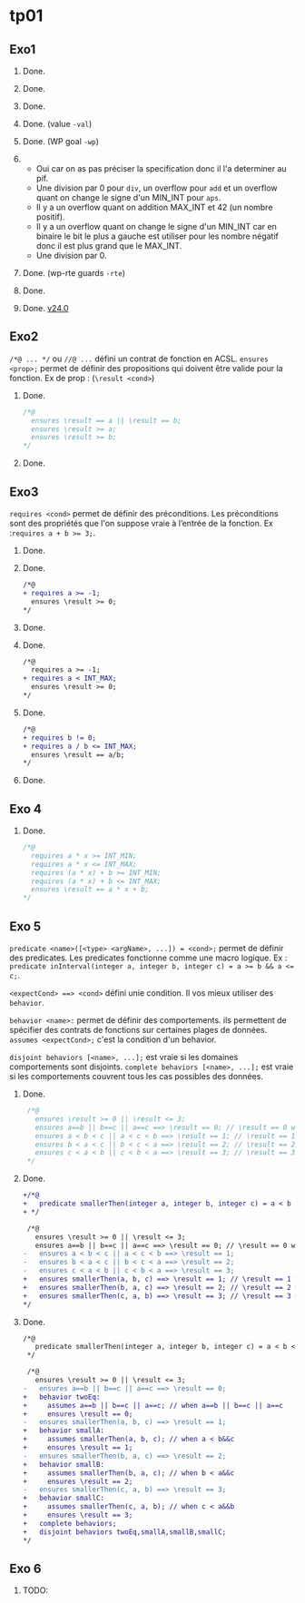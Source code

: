 # tp01

## Exo1

1. Done.
2. Done.
3. Done.
4. Done. (value `-val`)
5. Done. (WP goal `-wp`)
6.
   * Oui car on as pas préciser la specification donc il l'a determiner au pif.
   * Une division par 0 pour `div`, un overflow pour `add` et un overflow quant on change le signe d'un MIN_INT pour `aps`.
   * Il y a un overflow quant on addition MAX_INT et 42 (un nombre positif).
   * Il y a un overflow quant on change le signe d'un MIN_INT car en binaire le bit le plus a gauche est utiliser pour les nombre négatif donc il est plus grand que le MAX_INT.
   * Une division par 0.

7. Done. (wp-rte guards `-rte`)
8. Done.
9. Done. [v24.0](https://www.frama-c.com/fc-versions/chromium.html)

## Exo2

`/*@ ... */` ou `//@ ...` défini un contrat de fonction en ACSL.
`ensures <prop>;` permet de définir des propositions qui doivent être valide pour la fonction.
Ex de prop : (`\result <cond>`)

1. Done.

    ```c
    /*@
      ensures \result == a || \result == b;
      ensures \result >= a;
      ensures \result >= b;
    */
    ```

2. Done.

## Exo3

`requires <cond>` permet de définir des préconditions. Les préconditions sont des propriétés que l'on suppose vraie à l’entrée de la fonction. Ex :`requires a + b >= 3;`.

1. Done.
2. Done.

    ```diff
    /*@
    + requires a >= -1;
      ensures \result >= 0;
    */
    ```

3. Done.
4. Done.

    ```diff
    /*@
      requires a >= -1;
    + requires a < INT_MAX;
      ensures \result >= 0;
    */
    ```

5. Done.

    ```diff
    /*@
    + requires b != 0;
    + requires a / b <= INT_MAX;
      ensures \result == a/b;
    */
    ```

6. Done.

## Exo 4

1. Done.

   ```c
   /*@
     requires a * x >= INT_MIN;
     requires a * x <= INT_MAX;
     requires (a * x) + b >= INT_MIN;
     requires (a * x) + b <= INT_MAX;
     ensures \result == a * x + b;
   */
   ```

## Exo 5

`predicate <name>([<type> <argName>, ...]) = <cond>;` permet de définir des predicates.
Les predicates fonctionne comme une macro logique.
Ex : `predicate inInterval(integer a, integer b, integer c) = a >= b && a <= c;`.

`<expectCond> ==> <cond>` défini unie condition. Il vos mieux utiliser des `behavior`.

`behavior <name>:` permet de définir des comportements. ils permettent de spécifier des contrats de fonctions sur certaines plages de données.
`assumes <expectCond>;` c'est la condition d'un behavior.

`disjoint behaviors [<name>, ...];` est vraie si les domaines comportements sont disjoints.
`complete behaviors [<name>, ...];` est vraie si les comportements couvrent tous les cas possibles des données.

1. Done.

   ```c
    /*@
      ensures \result >= 0 || \result <= 3;
      ensures a==b || b==c || a==c ==> \result == 0; // \result == 0 when a==b || b==c || a==c
      ensures a < b < c || a < c < b ==> \result == 1; // \result == 1 when a < b&&c
      ensures b < a < c || b < c < a ==> \result == 2; // \result == 2 when b < a&&c
      ensures c < a < b || c < b < a ==> \result == 3; // \result == 3 when c < a&&b
    */
   ```

2. Done.

   ```diff
   +/*@
   +   predicate smallerThen(integer a, integer b, integer c) = a < b < c || a < c < b; // a < b&&c
   + */

    /*@
      ensures \result >= 0 || \result <= 3;
      ensures a==b || b==c || a==c ==> \result == 0; // \result == 0 when a==b || b==c || a==c
   -   ensures a < b < c || a < c < b ==> \result == 1;
   -   ensures b < a < c || b < c < a ==> \result == 2;
   -   ensures c < a < b || c < b < a ==> \result == 3;
   +   ensures smallerThen(a, b, c) ==> \result == 1; // \result == 1 when a < b&&c
   +   ensures smallerThen(b, a, c) ==> \result == 2; // \result == 2 when b < a&&c
   +   ensures smallerThen(c, a, b) ==> \result == 3; // \result == 3 when c < a&&b
   */
   ```

3. Done.

   ```diff
   /*@
      predicate smallerThen(integer a, integer b, integer c) = a < b < c || a < c < b; // a < b&&c
    */

    /*@
      ensures \result >= 0 || \result <= 3;
   -   ensures a==b || b==c || a==c ==> \result == 0;
   +   behavior twoEq:
   +     assumes a==b || b==c || a==c; // when a==b || b==c || a==c
   +     ensures \result == 0;
   -   ensures smallerThen(a, b, c) ==> \result == 1;
   +   behavior smallA:
   +     assumes smallerThen(a, b, c); // when a < b&&c
   +     ensures \result == 1;
   -   ensures smallerThen(b, a, c) ==> \result == 2;
   +   behavior smallB:
   +     assumes smallerThen(b, a, c); // when b < a&&c
   +     ensures \result == 2;
   -   ensures smallerThen(c, a, b) ==> \result == 3;
   +   behavior smallC:
   +     assumes smallerThen(c, a, b); // when c < a&&b
   +     ensures \result == 3;
   +   complete behaviors;
   +   disjoint behaviors twoEq,smallA,smallB,smallC;
   */

   ```

## Exo 6

1. TODO:
